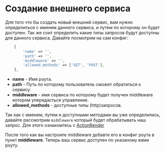 # Создание внешнего сервиса

Для того что бы создать новый внешний сервис, вам нужно определиться с именем данного сервиса, 
и путем по которому он будет доступен.
Так же соит определить какие типы запросов будут доступны для данного сервиса.
Давайте посмотрим на сам конфиг:

```php
    [
        'name' => '',
        'path' => '',
        'middleware' => '',
        'allowed_methods' => ['GET', 'POST'],
    ],
```

* **name** - Имя роута.
* **path** - Путь по которому пользователь сможет обратиться к сервису.
* **middleware** - имя сервиса по которому будет получен middleware котором упередасться управление.
* **allowed_methods** - доступные типы (http)запросов.

Так как с именем, путем и доступными методами вы уже определились, 
давайте рассмотрим `middleware` который будет обрабатывать наш запрос.
Для этого ознакомтесь с [ActionRender ](https://github.com/rollun-com/rollun-actionrender/blob/master/README.md)

После того как вы настроите middleware добавте его в конфиг роута в пункт **middleware**.
Теперь ваш сервис доступен по указаному вами роуту.